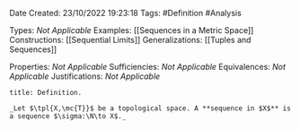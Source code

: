 <div class="topSpace"></div>

Date Created: 23/10/2022 19:23:18
Tags: #Definition #Analysis

Types: _Not Applicable_
Examples: [[Sequences in a Metric Space]]
Constructions: [[Sequential Limits]]
Generalizations: [[Tuples and Sequences]]

Properties: _Not Applicable_
Sufficiencies: _Not Applicable_
Equivalences: _Not Applicable_
Justifications: _Not Applicable_

``` ad-Definition
title: Definition.

_Let $\tpl{X,\mc{T}}$ be a topological space. A **sequence in $X$** is a sequence $\sigma:\N\to X$._

```
